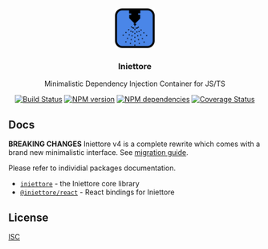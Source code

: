 <p align="center">
  <img alt="Iniettore" width="80" height="80" src="./logo.svg" />
</p>

<h3 align="center">Iniettore</h3>

<p align="center">
  Minimalistic Dependency Injection Container for JS/TS
</p>

<p align="center">
  <a href="https://travis-ci.org/cesarenaldi/iniettore"><img alt="Build Status" src="https://travis-ci.org/cesarenaldi/iniettore.svg?branch=master" /></a>
  <a href="https://www.npmjs.com/package/iniettore"><img alt="NPM version" src="https://img.shields.io/npm/v/iniettore" /></a>
  <a href="https://david-dm.org/cesarenaldi/iniettore"><img alt="NPM dependencies" src="https://david-dm.org/cesarenaldi/iniettore.svg" /></a>
  <a href="https://coveralls.io/github/cesarenaldi/iniettore?branch=master"><img alt="Coverage Status" src="https://coveralls.io/repos/cesarenaldi/iniettore/badge.svg?branch=master&service=github" /></a>
</p>

## Docs

**BREAKING CHANGES**
Iniettore v4 is a complete rewrite which comes with a brand new minimalistic interface. See [migration guide](./migrating.md).

Please refer to individial packages documentation.

- [`iniettore`](packages/iniettore) - the Iniettore core library
- [`@iniettore/react`](packages/react) - React bindings for  Iniettore
## License

[ISC](LICENSE)
